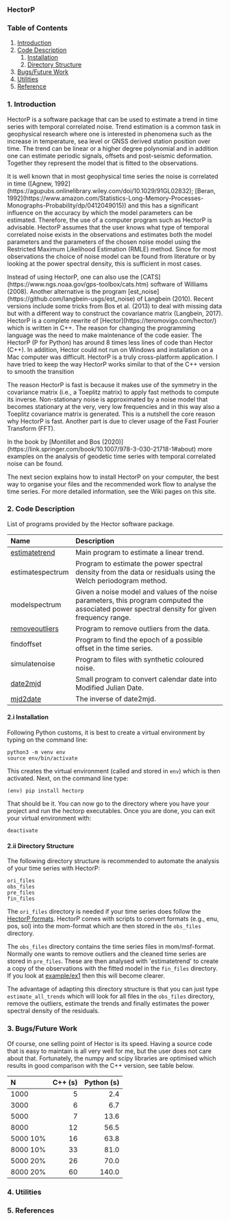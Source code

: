 
### HectorP

### Table of Contents

1. [Introduction](#introduction)
2. [Code Description](#code)
    1. [Installation](#installation)
    2. [Directory Structure](#directories)
3. [Bugs/Future Work](#bugs)
4. [Utilities](#utilities)
5. [Reference](#references)


### 1. Introduction <a name="introduction"></a>

<p>HectorP is a software package that can be used to estimate a trend in time series with temporal correlated noise. Trend estimation is a common task in geophysical research where one is interested in phenomena such as the increase in temperature, sea level or GNSS derived station position over time. The trend can be linear or a higher degree polynomial and in addition one can estimate periodic signals, offsets and post-seismic deformation. Together they represent the model that is fitted to the observations.</p>

<p>It is well known that in most geophysical time series the noise is correlated in time ([Agnew, 1992](https://agupubs.onlinelibrary.wiley.com/doi/10.1029/91GL02832); [Beran, 1992](https://www.amazon.com/Statistics-Long-Memory-Processes-Monographs-Probability/dp/0412049015)) and this has a significant influence on the accuracy by which the model parameters can be estimated. Therefore, the use of a computer program such as HectorP is advisable. HectorP assumes that the user knows what type of temporal correlated noise exists in the observations and estimates both the model parameters and the parameters of the chosen noise model using the Restricted Maximum Likelihood Estimation (RMLE) method. Since for most observations the choice of noise model can be found from literature or by looking at the power spectral density, this is sufficient in most cases.</p>

<p>Instead of using HectorP, one can also use the [CATS](https://www.ngs.noaa.gov/gps-toolbox/cats.htm) software of Williams (2008). Another alternative is the program [est_noise](https://github.com/langbein-usgs/est_noise) of Langbein (2010). Recent versions include some tricks from Bos et al. (2013) to deal with missing data but with a different way to construct the covariance matrix (Langbein, 2017). HectorP is a complete rewrite of [Hector](https://teromovigo.com/hector/) which is written in C++. The reason for changing the programming language was the need to make maintenance of the code easier. The HectorP (P for Python) has around 8 times less lines of code than Hector (C++). In addition, Hector could not run on Windows and installation on a Mac computer was difficult. HectorP is a truly cross-platform application. I have tried to keep the way HectorP works similar to that of the C++ version to smooth the transition</p>

The reason HectorP is fast is because it makes use of the symmetry in the covariance matrix (i.e., a Toeplitz matrix) to apply fast methods to compute its inverse. Non-stationary noise is approximated by a noise model that becomes stationary at the very, very low frequencies and in this way also a Toeplitz covariance matrix is generated. This is a nutshell the core reason why HectorP is fast. Another part is due to clever usage of the Fast Fourier Transform (FFT).

<p> In the book by [Montillet and Bos (2020)](https://link.springer.com/book/10.1007/978-3-030-21718-1#about) more examples on the analysis of geodetic time series with temporal correlated noise can be found.</p>

<p> The next secion explains how to install HectorP on your computer, the best way to organise your files and the recommended work flow to analyse the time series. For more detailed information, see the Wiki pages on this site.</p>

### 2. Code Description <a name="code"></a>

List of programs provided by the Hector software package.

| Name              | Description                                              |
|:---               |:---                                                      |
| [estimatetrend](./doc/estimatetrend.md) | Main program to estimate a linear trend.                 |
| estimatespectrum  | Program to estimate the power spectral density from the data or residuals using the Welch periodogram method.  |
| modelspectrum     | Given a noise model and values of the noise parameters,  this program computed the associated power spectral density for given frequency range.                       |
| [removeoutliers](./doc/removeoutliers.md) | Program to remove outliers from the data.                |
| findoffset        | Program to find the epoch of a possible offset in the time series.                                             |
| simulatenoise     | Program to files with synthetic coloured noise.          |
| [date2mjd](./doc/date2mjd.md) | Small program to convert calendar date into Modified  Julian Date.                                      |
| [mjd2date](./doc/mjd2date.md) | The inverse of date2mjd.      |


#### 2.i Installation <a name="installation"></a>

Following Python customs, it is best to create a virtual environment by typing on the command line:
```
python3 -m venv env
source env/bin/activate
```

This creates the virtual environment (called and stored in `env`) which is then activated. Next, on the command line type:
```
(env) pip install hectorp
```

That should be it. You can now go to the directory where you have your project and run the hectorp executables. Once you are done, you can exit your virtual environment with:
```
deactivate
```


#### 2.ii Directory Structure <a name="directories"></a>

The following directory structure is recommended to automate the analysis of your time series with HectorP:
```
ori_files
obs_files
pre_files
fin_files
```

The `ori_files` directory is needed if your time series does follow the [HectorP formats](./doc/fileformats.md). HectorP comes with scripts to convert formats 
(e.g., enu, pos, sol) into the mom-format which are then stored in the
`obs_files` directory.

The `obs_files` directory contains the time series files in mom/msf-format. 
Normally one wants to remove outliers and the cleaned time series are stored in 
`pre_files`. These are then analysed with 'estimatetrend' to create a copy of 
the observations with the fitted model in the `fin_files` directory. If you 
look at [example/ex1](./examples/ex1) then this will become clearer.

The advantage of adapting this directory structure is that you can just type `estimate_all_trends` which will look for all files in the `obs_files` directory, remove the outliers, estimate the trends and finally estimates the power spectral density of the residuals.



### 3. Bugs/Future Work <a name="bugs"></a>

Of course, one selling point of Hector is its speed. Having a source code that is easy to maintain is all very well for me, but the user does not care about that. Fortunately, the numpy and scipy libraries are optimised which results in good comparison with the C++ version, see table below.

| N        | C++ (s) | Python (s) |
|:---      |     ---:|        ---:|
| 1000     |       5 |        2.4 |
| 3000     |       6 |        6.7 |
| 5000     |       7 |       13.6 |
| 8000     |      12 |       56.5 |
| 5000 10% |      16 |       63.8 |
| 8000 10% |      33 |       81.0 |
| 5000 20% |      26 |       70.0 |
| 8000 20% |      60 |      140.0 |




### 4. Utilities <a name="utilities"></a>

### 5. References <a name="references"></a>
